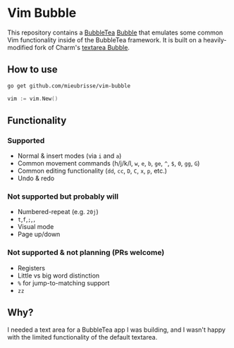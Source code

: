 Vim Bubble
==========

This repository contains a [BubbleTea](https://github.com/charmbracelet/bubbletea) [Bubble](https://github.com/charmbracelet/bubbles) that emulates some common Vim functionality inside of the BubbleTea framework. It is built on a heavily-modified fork of Charm's [textarea Bubble](https://github.com/charmbracelet/bubbles#text-area).

How to use
----------
```bash
go get github.com/mieubrisse/vim-bubble
```
```go
vim := vim.New()
```

Functionality
-------------
### Supported
- Normal & insert modes (via `i` and `a`)
- Common movement commands (h/j/k/l, `w`, `e`, `b`, `ge`, `^`, `$`, `0`, `gg`, `G`)
- Common editing functionality (`dd`, `cc`, `D`, `C`, `x`, `p`, etc.)
- Undo & redo

### Not supported but probably will
- Numbered-repeat (e.g. `20j`)
- `t`,`f`,`;`,`,`
- Visual mode
- Page up/down

### Not supported & not planning (PRs welcome)
- Registers
- Little vs big word distinction
- `%` for jump-to-matching support
- `zz`

Why?
----
I needed a text area for a BubbleTea app I was building, and I wasn't happy with the limited functionality of the default textarea. 
